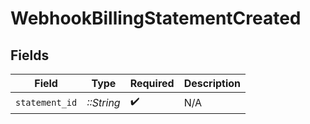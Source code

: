 # WebhookBillingStatementCreated


## Fields

| Field              | Type               | Required           | Description        |
| ------------------ | ------------------ | ------------------ | ------------------ |
| `statement_id`     | *::String*         | :heavy_check_mark: | N/A                |
